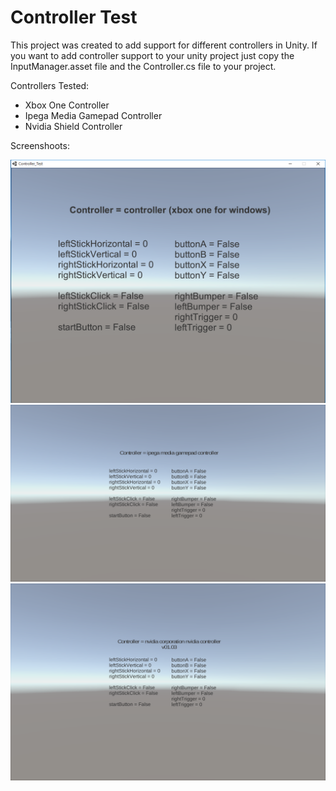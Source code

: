 # Controller Test

This project was created to add support for different controllers in Unity. 
If you want to add controller support to your unity project just copy the InputManager.asset file and the Controller.cs file to your project.

Controllers Tested:
* Xbox One Controller
* Ipega Media Gamepad Controller
* Nvidia Shield Controller

Screenshoots:

![alt tag](https://github.com/dhurley/Controller-Test/blob/master/Sceenshots/xbox_one_controller.PNG)
![alt tag](https://github.com/dhurley/Controller-Test/blob/master/Sceenshots/ipega_controller.png)
![alt tag](https://github.com/dhurley/Controller-Test/blob/master/Sceenshots/nvidia_controller.png)
